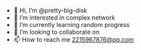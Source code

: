 - 👋 Hi, I’m @pretty-big-disk
- 👀 I’m interested in complex network
- 🌱 I’m currently learning random progress
- 💞️ I’m looking to collaborate on 
- 📫 How to reach me 2215967876@qq.com

<!---
pretty-big-disk/pretty-big-disk is a ✨ special ✨ repository because its `README.md` (this file) appears on your GitHub profile.
You can click the Preview link to take a look at your changes.
--->
